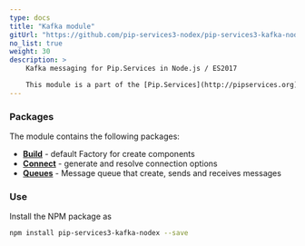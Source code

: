 ```yaml
---
type: docs
title: "Kafka module"
gitUrl: "https://github.com/pip-services3-nodex/pip-services3-kafka-nodex"
no_list: true
weight: 30
description: > 
    Kafka messaging for Pip.Services in Node.js / ES2017  

    This module is a part of the [Pip.Services](http://pipservices.org) polyglot microservices toolkit.
---
```


### Packages

The module contains the following packages:
- [**Build**](build) - default Factory for create components
- [**Connect**](connect) - generate and resolve connection options
- [**Queues**](queues) - Message queue that create, sends and receives messages


### Use

Install the NPM package as
```bash
npm install pip-services3-kafka-nodex --save
```
